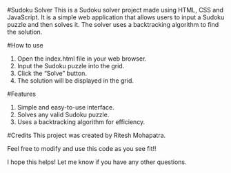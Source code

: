 #Sudoku Solver
This is a Sudoku solver project made using HTML, CSS and JavaScript. It is a simple web application that allows users to input a Sudoku puzzle and then solves it. The solver uses a backtracking algorithm to find the solution.

#How to use
1. Open the index.html file in your web browser.
2. Input the Sudoku puzzle into the grid.
3. Click the “Solve” button.
4. The solution will be displayed in the grid.

#Features
1. Simple and easy-to-use interface.
2. Solves any valid Sudoku puzzle.
3. Uses a backtracking algorithm for efficiency.

#Credits
This project was created by Ritesh Mohapatra.

Feel free to modify and use this code as you see fit!!

I hope this helps! Let me know if you have any other questions.
